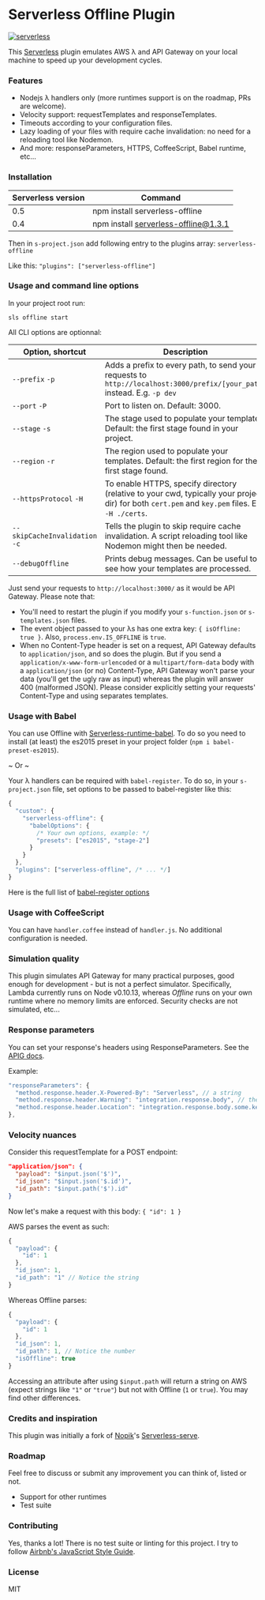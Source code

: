# Serverless Offline Plugin
[![serverless](http://public.serverless.com/badges/v3.svg)](http://www.serverless.com)

This [Serverless](https://github.com/serverless/serverless) plugin emulates AWS λ and API Gateway on your local machine to speed up your development cycles.

### Features

- Nodejs λ handlers only (more runtimes support is on the roadmap, PRs are welcome).
- Velocity support: requestTemplates and responseTemplates.
- Timeouts according to your configuration files.
- Lazy loading of your files with require cache invalidation: no need for a reloading tool like Nodemon.
- And more: responseParameters, HTTPS, CoffeeScript, Babel runtime, etc...


### Installation

Serverless version | Command
------------ | -------------
0.5 | npm install serverless-offline
0.4 | npm install serverless-offline@1.3.1

Then in `s-project.json` add following entry to the plugins array: `serverless-offline`

Like this: `"plugins": ["serverless-offline"]`


### Usage and command line options

In your project root run:

`sls offline start`

All CLI options are optionnal:

Option, shortcut | Description
------------ | -------------
`--prefix` `-p` | Adds a prefix to every path, to send your requests to `http://localhost:3000/prefix/[your_path]` instead. E.g. `-p dev`
`--port` `-P` | Port to listen on. Default: 3000.
`--stage` `-s` | The stage used to populate your templates. Default: the first stage found in your project.
`--region` `-r` | The region used to populate your templates. Default: the first region for the first stage found.
`--httpsProtocol` `-H` | To enable HTTPS, specify directory (relative to your cwd, typically your project dir) for both `cert.pem` and `key.pem` files. E.g. `-H ./certs`.
`--skipCacheInvalidation` `-c` | Tells the plugin to skip require cache invalidation. A script reloading tool like Nodemon might then be needed.
`--debugOffline` | Prints debug messages. Can be useful to see how your templates are processed.

Just send your requests to `http://localhost:3000/` as it would be API Gateway. Please note that:

- You'll need to restart the plugin if you modify your `s-function.json` or `s-templates.json` files.
- The event object passed to your λs has one extra key: `{ isOffline: true }`. Also, `process.env.IS_OFFLINE` is `true`.
- When no Content-Type header is set on a request, API Gateway defaults to `application/json`, and so does the plugin.
But if you send a `application/x-www-form-urlencoded` or a `multipart/form-data` body with a `application/json` (or no) Content-Type, API Gateway won't parse your data (you'll get the ugly raw as input) whereas the plugin will answer 400 (malformed JSON).
Please consider explicitly setting your requests' Content-Type and using separates templates.


### Usage with Babel

You can use Offline with [Serverless-runtime-babel](https://github.com/serverless/serverless-runtime-babel). 
To do so you need to install (at least) the es2015 preset in your project folder (`npm i babel-preset-es2015`).

~ Or ~

Your λ handlers can be required with `babel-register`.
To do so, in your `s-project.json` file, set options to be passed to babel-register like this:
```javascript
{
  "custom": {
    "serverless-offline": {
      "babelOptions": {
        /* Your own options, example: */
        "presets": ["es2015", "stage-2"]
      }
    }
  },
  "plugins": ["serverless-offline", /* ... */]
}
```
Here is the full list of [babel-register options](https://babeljs.io/docs/usage/require/)


### Usage with CoffeeScript

You can have `handler.coffee` instead of `handler.js`. No additional configuration is needed.


### Simulation quality

This plugin simulates API Gateway for many practical purposes, good enough for development - but is not a perfect simulator. 
Specifically, Lambda currently runs on Node v0.10.13, whereas *Offline* runs on your own runtime where no memory limits are enforced. 
Security checks are not simulated, etc...


### Response parameters

You can set your response's headers using ResponseParameters. See the [APIG docs](http://docs.aws.amazon.com/apigateway/latest/developerguide/request-response-data-mappings.html#mapping-response-parameters).

Example: 
```javascript
"responseParameters": {
  "method.response.header.X-Powered-By": "Serverless", // a string
  "method.response.header.Warning": "integration.response.body", // the whole response
  "method.response.header.Location": "integration.response.body.some.key" // a pseudo JSON-path
},
```

### Velocity nuances

Consider this requestTemplate for a POST endpoint:
```json
"application/json": {
  "payload": "$input.json('$')",
  "id_json": "$input.json('$.id')",
  "id_path": "$input.path('$').id"
}
```

Now let's make a request with this body: `{ "id": 1 }`

AWS parses the event as such:
```javascript
{
  "payload": {
    "id": 1
  },
  "id_json": 1,
  "id_path": "1" // Notice the string
}
```

Whereas Offline parses:
```javascript
{
  "payload": {
    "id": 1
  },
  "id_json": 1,
  "id_path": 1, // Notice the number
  "isOffline": true
}
```

Accessing an attribute after using `$input.path` will return a string on AWS (expect strings like `"1"` or `"true"`) but not with Offline (`1` or `true`).
You may find other differences.


### Credits and inspiration

This plugin was initially a fork of [Nopik](https://github.com/Nopik/)'s [Serverless-serve](https://github.com/Nopik/serverless-serve).


### Roadmap

Feel free to discuss or submit any improvement you can think of, listed or not.
- Support for other runtimes
- Test suite


### Contributing

Yes, thanks a lot! There is no test suite or linting for this project. I try to follow [Airbnb's JavaScript Style Guide](https://github.com/airbnb/javascript).


### License

MIT
